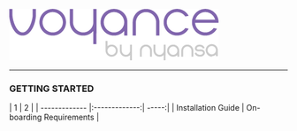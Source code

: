 ![](voyance-logo.png)

<hr>

### GETTING STARTED
| 1 | 2 |
| ------------- |:-------------:| -----:|
| Installation Guide | On-boarding Requirements |
